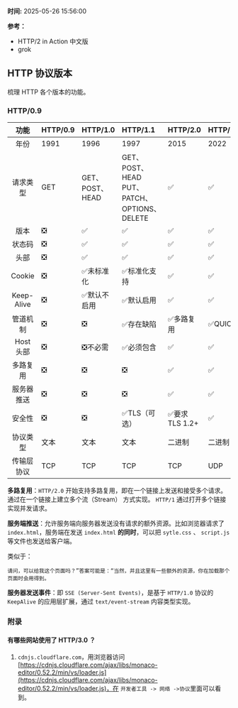 **时间:** 2025-05-26 15:56:00

**参考：**

* HTTP/2 in Action 中文版
* grok



## HTTP 协议版本

梳理 HTTP 各个版本的功能。

### HTTP/0.9

|功能|HTTP/0.9|HTTP/1.0|HTTP/1.1|HTTP/2.0|HTTP/3.0|
|:----:|:--|:--|:--|:--|:--|
|年份|1991|1996|1997|2015|2022|
|请求类型|GET|GET、 POST、 HEAD|GET、POST、HEAD<br/>PUT、PATCH、<br/>OPTIONS、DELETE|✅|✅|
|版本|❎|✅|✅|✅|✅|
|状态码|❎|✅|✅|✅|✅|
|头部|❎|✅|✅|✅|✅|
|Cookie|❎|✅未标准化|✅标准化支持|✅|✅|
|Keep-Alive|❎|✅默认不启用|✅默认启用|✅|✅|
|管道机制|❎|❎|✅存在缺陷|✅多路复用|✅QUIC|
|Host 头部|❎|❎不必需|✅必须包含|✅|✅|
|多路复用|❎|❎|❎|✅|✅|
|服务器推送|❎|❎|❎|✅|✅|
|安全性|❎|❎|✅TLS（可选）|✅要求 TLS 1.2+|✅|
|协议类型|文本|文本|文本|二进制|二进制|
|传输层协议|TCP|TCP|TCP|TCP|UDP|

**多路复用**：`HTTP/2.0` 开始支持多路复用，即在一个链接上发送和接受多个请求。通过在一个链接上建立多个流（Stream） 方式实现。 `HTTP/1` 通过打开多个链接实现并发请求。

**服务端推送**：允许服务端向服务器发送没有请求的额外资源。比如浏览器请求了 `index.html`，服务端在发送 `index.html` **的同时**，可以把 `sytle.css` 、 `script.js` 等文件也发送给客户端。

类似于：
```
请问，可以给我这个页面吗？”答案可能是：“当然，并且这里有一些额外的资源，你在加载那个页面时会用得到。
```

**服务器发送事件**：即 `SSE (Server-Sent Events)`，是基于 `HTTP/1.0` 协议的 `KeepAlive` 的应用层扩展，通过 `text/event-stream` 内容类型实现。



### 附录

#### 有哪些网站使用了 HTTP/3.0 ？

1. `cdnjs.cloudflare.com`，用浏览器访问 [https://cdnjs.cloudflare.com/ajax/libs/monaco-editor/0.52.2/min/vs/loader.js](https://cdnjs.cloudflare.com/ajax/libs/monaco-editor/0.52.2/min/vs/loader.js)，在 `开发者工具 -> 网络 ->协议`里面可以看到。
